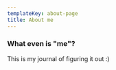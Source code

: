 ```yaml
---
templateKey: about-page
title: About me
---
```

### What even is "me"?
This is my journal of figuring it out :)
